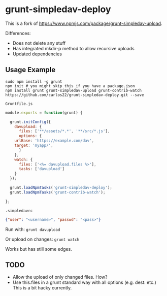 # grunt-simpledav-deploy

This is a fork of https://www.npmjs.com/package/grunt-simpledav-upload.

Differences:

* Does not delete any stuff
* Has integrated mkdir-p method to allow recursive uploads
* Updated dependencies

## Usage Example

```
sudo npm install -g grunt
npm init # you might skip this if you have a package.json
npm install grunt grunt-simpledav-upload grunt-contrib-watch https://github.com/carlos22/grunt-simpledav-deploy.git --save
```

`Gruntfile.js`

```js
module.exports = function(grunt) {

  grunt.initConfig({
    davupload: {
      files: ['**/assets/*.*', '**/src/*.js'],
      options: {
	urlBase: 'https://example.com/dav',
	target: 'myapp/',
      }
    },
    watch: {
      files: ['<%= davupload.files %>'],
      tasks: ['davupload']
    }
  });

  grunt.loadNpmTasks('grunt-simpledav-deploy');
  grunt.loadNpmTasks('grunt-contrib-watch');

};
```

`.simpledavrc`

```json
{"user": "<username>", "passwd": "<pass>"}
```

Run with: `grunt davupload`

Or upload on changes: `grunt watch`

Works but has still some edges. 

## TODO

* Allow the upload of only changed files. How?
* Use this.files in a grunt standard way with all options (e.g. dest: etc.) This is a bit hacky currently.
